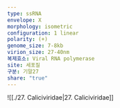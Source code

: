 ```yaml
---
type: ssRNA
envelope: X
morphology: isometric
configuration: 1 linear
polarity: (+)
genome_size: 7-8kb
virion_size: 27-40nm
복제효소: Viral RNA polymerase
site: 세포질
구분: 기말27
share: "true"
---
```

![[./27. Caliciviridae|27. Caliciviridae]]
